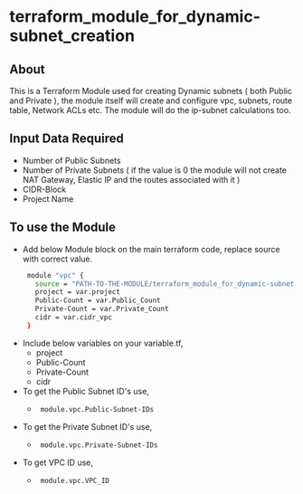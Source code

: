 # terraform_module_for_dynamic-subnet_creation

## About

This is a Terraform Module used for creating Dynamic subnets ( both Public and Private ), the module itself will create and configure vpc, subnets, route table, Network ACLs etc. The module will do the ip-subnet calculations too.

## Input Data Required

-  Number of Public Subnets
-  Number of Private Subnets  ( if the value is 0 the module will not create NAT Gateway, Elastic IP and the routes associated with it )
-  CIDR-Block
-  Project Name

## To use the Module

-  Add below Module block on the main terraform code, replace source with correct value.
   ```sh
    module "vpc" {
      source = "PATH-TO-THE-MODULE/terraform_module_for_dynamic-subnet_creation"
      project = var.project
      Public-Count = var.Public_Count
      Private-Count = var.Private_Count
      cidr = var.cidr_vpc
    }
   ``` 
 -  Include below variables on your variable.tf,
     - project
     - Public-Count
     - Private-Count
     - cidr    
 -  To get the Public Subnet ID's use,
     -  ```sh
         module.vpc.Public-Subnet-IDs
        ```
 -  To get the Private Subnet ID's use,
     -  ```sh
         module.vpc.Private-Subnet-IDs
        ```
 -  To get VPC ID use,
     -  ```sh
         module.vpc.VPC_ID
        ```
 
